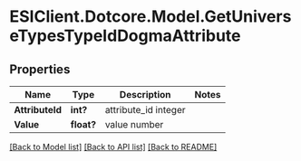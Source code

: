 # ESIClient.Dotcore.Model.GetUniverseTypesTypeIdDogmaAttribute
## Properties

Name | Type | Description | Notes
------------ | ------------- | ------------- | -------------
**AttributeId** | **int?** | attribute_id integer | 
**Value** | **float?** | value number | 

[[Back to Model list]](../README.md#documentation-for-models) [[Back to API list]](../README.md#documentation-for-api-endpoints) [[Back to README]](../README.md)

